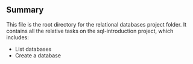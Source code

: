 ## Summary

This file is the root directory for the relational databases project folder. It contains all the relative tasks on the sql-introduction project, which includes:

* List databases
* Create a database